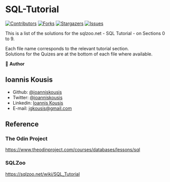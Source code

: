 # SQL-Tutorial

[![Contributors][contributors-shield]][contributors-url]
[![Forks][forks-shield]][forks-url]
[![Stargazers][stars-shield]][stars-url]
[![Issues][issues-shield]][issues-url]

This is a list of the solutions for the sqlzoo.net - SQL Tutorial - on Sections 0 to 9.  

Each file name corresponds to the relevant tutorial section.  
Solutions for the Quizes are at the bottom of each file where available.  

:bust_in_silhouette: **Author**
## Ioannis Kousis

- Github: [@ioanniskousis](https://github.com/ioanniskousis)
- Twitter: [@ioanniskousis](https://twitter.com/ioanniskousis)
- Linkedin: [Ioannis Kousis](https://www.linkedin.com/in/ioannis-kousis-9a5051b4/)
- E-mail: jgkousis@gmail.com


## Reference

### The Odin Project
https://www.theodinproject.com/courses/databases/lessons/sql

### SQLZoo
https://sqlzoo.net/wiki/SQL_Tutorial


<!-- MARKDOWN LINKS & IMAGES -->
<!-- https://www.markdownguide.org/basic-syntax/#reference-style-links -->

[contributors-shield]: https://img.shields.io/github/contributors/ioanniskousis/sql-tutorial.svg?style=flat-square
[contributors-url]: https://github.com/ioanniskousis/sql-tutorial/graphs/contributors
[forks-shield]: https://img.shields.io/github/forks/ioanniskousis/sql-tutorial.svg?style=flat-square
[forks-url]: https://github.com/ioanniskousis/sql-tutorial/network/members
[stars-shield]: https://img.shields.io/github/stars/ioanniskousis/sql-tutorial.svg?style=flat-square
[stars-url]: https://github.com/ioanniskousis/sql-tutorial/stargazers
[issues-shield]: https://img.shields.io/github/issues/ioanniskousis/sql-tutorial.svg?style=flat-square
[issues-url]: https://github.com/ioanniskousis/sql-tutorial/issues

